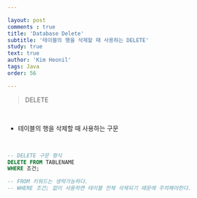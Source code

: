 ```yaml
---

layout: post
comments : true
title: 'Database Delete'
subtitle: '테이블의 행을 삭제할 때 사용하는 DELETE'
study: true
text: true
author: 'Kim Heonil'
tags: Java
order: 56

---
```


> DELETE

<br>

- 테이블의 행을 삭제할 때 사용하는 구문

<br>

``` sql
-- DELETE 구문 형식
DELETE FROM TABLENAME
WHERE 조건;

-- FROM 키워드는 생략가능하다.
-- WHERE 조건; 없이 사용하면 테이블 전체 삭제되기 때문에 주의해야한다.
```



<br><br>